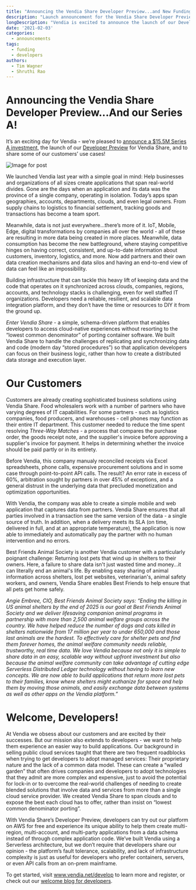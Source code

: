 ```yaml
---
title: "Announcing the Vendia Share Developer Preview...and New Funding!"
description: "Launch announcement for the Vendia Share Developer Preview and Vendia's Series A"
longDescription: "Vendia is excited to announce the launch of our Developer Preview release for Vendia Share, enabling developers to experience the platform at no cost. Vendia is also pleased to announce the completion of our Series A investment, led by Canvas Ventures."
date: '2021-02-03'
categories:
  - announcements
tags:
  - funding
  - developers
authors:
  - Tim Wagner
  - Shruthi Rao
---
```


Announcing the Vendia Share Developer Preview...And our Series A!
=================================================================

It’s an exciting day for Vendia - we’re pleased to [announce a $15.5M Series A investment](https://www.vendia.net/blog/series-a-announcement),
the launch of our [Developer Preview](https://www.vendia.net/blog/getting-started-with-vendia-share)
for Vendia Share, and to share some of our customers’ use cases!

![Image for post](https://d24nhiikxn5jns.cloudfront.net/images/product/2021-02-02-vendia-explorer.jpg)

We launched Vendia last year with a simple goal in mind: Help businesses and organizations
of all sizes create applications that span real-world divides. Gone are the days
when an application and its data was the province of a single company, operating
in isolation. Today’s apps span geographies, accounts, departments, clouds, and
even legal owners. From supply chains to logistics to financial settlement,
tracking goods and transactions has become a team sport.

Meanwhile, data is not just everywhere...there’s more of it. IoT, Mobile, Edge,
digital transformations by companies all over the world - all of these are
resulting in more data being created in more places. Meanwhile, data consumption
has become the new battleground, where staying competitive hinges on having
correct, consistent, and up-to-date information about customers, inventory,
logistics, and more. Now add partners and their own data creation mechanisms
and data silos and having an end-to-end view of data can feel like an impossibility.

Building infrastructure that can tackle this heavy lift of keeping data and the
code that operates on it synchronized across clouds, companies, regions,
accounts, and technology stacks is challenging, even for well staffed IT
organizations. Developers need a reliable, resilient, and scalable data
integration platform, and they don’t have the time or resources to DIY it from
the ground up.

_Enter Vendia Share_ - a simple, schema-driven platform that enables developers
to access cloud-native experiences without resorting to the “lowest common
denominator” of porting container software. We built Vendia Share to handle the
challenges of replicating and synchronizing data and code (modern day
“stored procedures”) so that application developers can focus on their business
logic, rather than how to create a distributed data storage and execution layer.

Our Customers
=============
Customers are already creating sophisticated business solutions using Vendia
Share. Food wholesalers work with a number of partners who have varying degrees
of IT capabilities. For some partners - such as logistics companies, food
producers, and warehouses - cell phones may function as their entire IT
department. This customer needed to reduce the time spent resolving
_Three-Way Matches_ - a process that compares the purchase order, the goods
receipt note, and the supplier's invoice before approving a supplier's invoice
for payment. It helps in determining whether the invoice should be paid partly
or in its entirety.

Before Vendia, this company manualy reconciled receipts via Excel spreadsheets,
phone calls, expensive procurement solutions and in some case through
point-to-point API calls. The result? An error rate in excess of 60%,
arbitration sought by partners in over 45% of exceptions, and a general distrust
in the underlying data that precluded monetization and optimization opportunities.

With Vendia, the company was able to create a simple mobile and web application
that captures data from partners. Vendia Share ensures that all parties involved
in a transaction see the same version of the data - a single source of truth.
In addition, when a delivery meets its SLA (on time, delivered in full,
and at an appropriate temperature), the application is now able to immediately
and automatically pay the partner with no human intervention and no errors.

Best Friends Animal Society is another Vendia customer with a particularly
poignant challenge: Returning lost pets that wind up in shelters to their
owners. Here, a failure to share data isn't just wasted time and money...it
can literally end an animal's life. By enabling easy sharing of animal
information across shelters, lost pet websites, veterinarian's, animal
safety workers, and owners, Vendia Share enables Best Friends to help ensure
that all pets get home safely.

_Angie Embree, CIO, Best Friends Animal Society says: “Ending the killing in US
animal shelters by the end of 2025 is our goal at Best Friends Animal Society
and we deliver lifesaving companion animal programs in partnership with more
than 2,500 animal welfare groups across the country. We have helped reduce the
number of dogs and cats killed in shelters nationwide from 17 million per year
to under 650,000 and those last animals are the hardest. To effectively care for
shelter pets and find them forever homes, the animal welfare community needs
reliable, trustworthy, real time data. We love Vendia because not only it is
simple to share data in an easy, scalable way without upfront investment but
also because the animal welfare community can take advantage of cutting edge
Serverless Distributed Ledger technology without having to learn new concepts.
We are now able to build applications that return more lost pets to their
families, know where shelters might euthanize for space and help them by moving
those animals, and easily exchange data between systems as well as other apps
on the Vendia platform.”_

Welcome, Developers!
====================

At Vendia we obsess about our customers and are excited by their successes.
But our mission also extends to developers - we want to help them experience an
easier way to build applications. Our background in selling public cloud services
taught that there are two frequent roadblocks when trying to get developers to
adopt managed services: Their proprietary nature and the lack of a common data
model. These can create a “walled garden” that often drives companies and
developers to adopt technologies that they admit are more complex and expensive,
just to avoid the potential for lock-in or to overcome the real-world challenges
of needing to create blended solutions that involve data and services from more
than a single cloud service provider. We created Vendia Share to span clouds and
to expose the best each cloud has to offer, rather than insist on “lowest common
denominator porting”.

With Vendia Share’s Developer Preview, developers can try out our platform on AWS for
free and experience its unique ability to help them create multi-region,
multi-account, and multi-party applications from a data schema instead of through
complex application code. We’ve built Vendia using a Serverless architecture,
but we don’t require that developers share our opinion - the platform’s fault
tolerance, scalability, and lack of infrastructure complexity is
just as useful for developers who prefer containers, servers, or even API calls
from an on-prem mainframe.

To get started, visit www.vendia.net/develop to learn more and register, or
check out our [welcome blog for developers](https://www.vendia.net/blog/getting-started-with-vendia-share).
